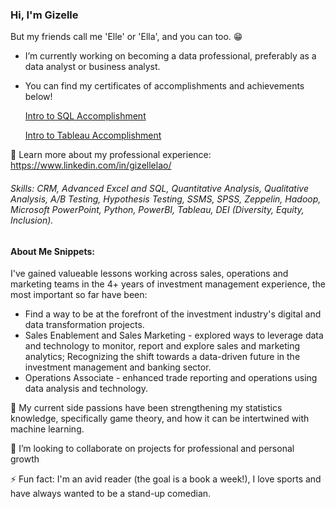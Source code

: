 ### Hi, I'm Gizelle
But my friends call me 'Elle' or 'Ella', and you can too. 😁 

* I’m currently working on becoming a data professional, preferably as a data analyst or business analyst.
* You can find my certificates of accomplishments and achievements below!

  [Intro to SQL Accomplishment](StatementofAccomplishment-IntrotoSQL-Datacamp.pdf)
  
  [Intro to Tableau Accomplishment](StatementofAccomplishment-IntrotoTableau.pdf)

:love_letter: Learn more about my professional experience: https://www.linkedin.com/in/gizellelao/ 
<h6>  Skills: CRM, Advanced Excel and SQL, Quantitative Analysis, Qualitative Analysis, A/B Testing, Hypothesis Testing, SSMS, SPSS, Zeppelin, Hadoop, Microsoft PowerPoint, Python, PowerBI, Tableau, DEI (Diversity, Equity, Inclusion). </h6>

#### About Me Snippets:
I've gained valueable lessons working across sales, operations and marketing teams in the 4+ years of investment management experience, the most important so far have been:

   * Find a way to be at the forefront of the investment industry's digital and data transformation projects.
   *  Sales Enablement and Sales Marketing - explored ways to leverage data and technology to monitor, report and explore sales and marketing analytics; Recognizing         the shift towards a data-driven future in the investment management and banking sector.
   * Operations Associate - enhanced trade reporting and operations using data analysis and technology.

🌱 My current side passions have been strengthening my statistics knowledge, specifically game theory, and how it can be intertwined with machine learning.

👯 I’m looking to collaborate on projects for professional and personal growth

⚡ Fun fact: I'm an avid reader (the goal is a book a week!), I love sports and have always wanted to be a stand-up comedian.


